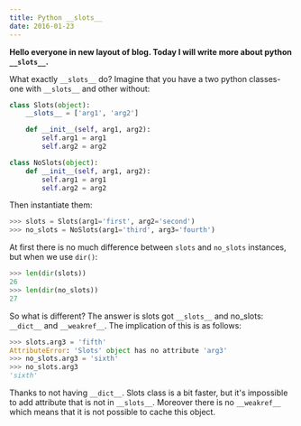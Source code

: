 ```yaml
---
title: Python __slots__
date: 2016-01-23
---
```


**Hello everyone in new layout of blog. Today I will write more about
python `__slots__`.**

What exactly `__slots__` do? Imagine that you have a two python classes-
one with `__slots__` and other without:

```python
class Slots(object):
    __slots__ = ['arg1', 'arg2']

    def __init__(self, arg1, arg2):
        self.arg1 = arg1
        self.arg2 = arg2

class NoSlots(object):
    def __init__(self, arg1, arg2):
        self.arg1 = arg1
        self.arg2 = arg2
```

Then instantiate them:

```python
>>> slots = Slots(arg1='first', arg2='second')
>>> no_slots = NoSlots(arg1='third', arg3='fourth')
```

At first there is no much difference between `slots` and `no_slots`
instances, but when we use `dir()`:

```python
>>> len(dir(slots))
26
>>> len(dir(no_slots))
27
```

So what is different? The answer is slots got `__slots__` and no_slots:
`__dict__` and `__weakref__`. The implication of this is as follows:

```python
>>> slots.arg3 = 'fifth'
AttributeError: 'Slots' object has no attribute 'arg3'
>>> no_slots.arg3 = 'sixth'
>>> no_slots.arg3
'sixth'
```

Thanks to not having `__dict__`. Slots class is a bit faster, but it's
impossible to add attribute that is not in `__slots__`. Moreover there
is no `__weakref__` which means that it is not possible to cache this
object.
